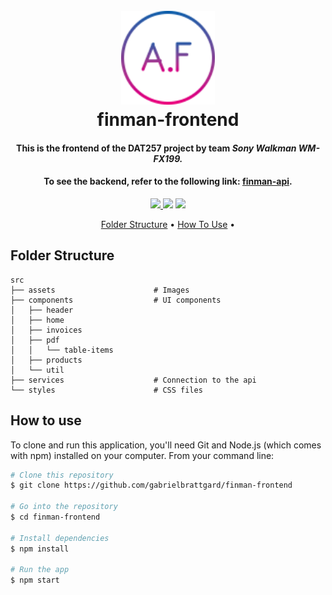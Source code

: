<h1 align="center">
  <br>
  <a href="https://github.com/gabrielbrattgard/finman-frontend"><img src="https://raw.githubusercontent.com/gabrielbrattgard/finman-frontend/main/public/finman-logo.png" alt="Markdownify" width="150"></a>
  <br>
  finman-frontend
  <br>
</h1>

<h4 align="center"> This is the frontend of the DAT257 project by team <B><i>Sony Walkman WM-FX199.</i></B></h4>
<h4 align="center">
To see the backend, refer to the following link: 
    <a href="https://github.com/Puh00/finman-api" target="_blank">finman-api</a>.
</h4>

<p align="center">
  <a href="https://github.com//gabrielbrattgard/finman-frontend/actions">
    <img src="https://github.com/gabrielbrattgard/finman-frontend/actions/workflows/main.yml/badge.svg">
  </a>
  <a href="https://www.codefactor.io/repository/github/gabrielbrattgard/finman-frontend"><img src="https://www.codefactor.io/repository/github/gabrielbrattgard/finman-frontend/badge"></a>
  <a href="https://app.netlify.com/sites/hardcore-pike-6a3846/deploys">
    <img src="https://api.netlify.com/api/v1/badges/31142def-6a8f-4586-bab4-013aba2f4af8/deploy-status">
  </a>
</p>

<p align="center">
  <a href="#folder-structure">Folder Structure</a> •
  <a href="#how-to-use">How To Use</a> •
</p>

## Folder Structure

```
src
├── assets                      # Images
├── components                  # UI components
│   ├── header
│   ├── home
│   ├── invoices
│   ├── pdf
│   │   └── table-items
│   ├── products
│   └── util
├── services                    # Connection to the api
└── styles                      # CSS files
```

## How to use

To clone and run this application, you'll need Git and Node.js (which comes with npm) installed on your computer. From your command line:

```bash
# Clone this repository
$ git clone https://github.com/gabrielbrattgard/finman-frontend

# Go into the repository
$ cd finman-frontend

# Install dependencies
$ npm install

# Run the app
$ npm start
```

